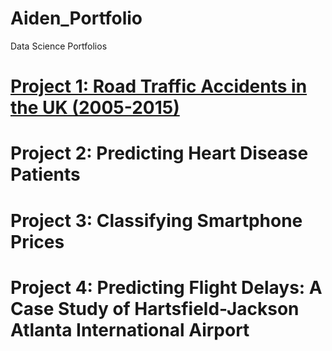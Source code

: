 # Aiden_Portfolio
Data Science Portfolios

# [Project 1: Road Traffic Accidents in the UK (2005-2015)](https://github.com/aidenaslam/UK_Road_Accidents)
# Project 2: Predicting Heart Disease Patients
# Project 3: Classifying Smartphone Prices 
# Project 4: Predicting Flight Delays: A Case Study of Hartsfield-Jackson Atlanta International Airport
